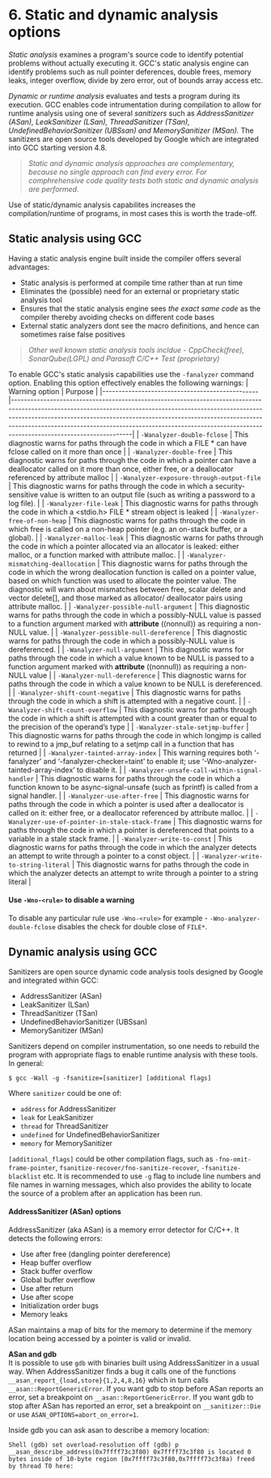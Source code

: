 # 6. Static and dynamic analysis options

*Static analysis* examines a program's source code to identify potential problems without actually executing it. GCC's static analysis engine can identify problems such as null pointer deferences, double frees, memory leaks, integer overflow, divide by zero error, out of bounds array access etc.  

*Dynamic or runtime analysis* evaluates and tests a program during its execution. GCC enables code intrumentation during compilation to allow for runtime analysis using one of several *sanitizers* such as *AddressSanitizer (ASan), LeakSanitizer (LSan), ThreadSanitizer (TSan), UndefinedBehaviorSanitizer (UBSsan) and MemorySanitizer (MSan).* The sanitizers are open source tools developed by Google which are integrated into GCC starting version 4.8.

> *Static and dynamic analysis approaches are complementary, because no single approach can find every error. For comphrehensive code quality tests both static and dynamic analysis are performed.*

Use of static/dynamic analysis capabilites increases the compilation/runtime of programs, in most cases this is worth the trade-off.

## Static analysis using GCC

Having a static analysis engine built inside the compiler offers several advantages:

* Static analysis is performed at compile time rather than at run time
* Eliminates the (possible) need for an external or proprietary static analysis tool
* Ensures that the static analysis engine sees *the exact same code* as the compiler thereby avoiding checks on different code bases
* External static analyzers dont see the macro definitions, and hence can sometimes raise false positives

> *Other well known static analysis tools incldue - CppCheck(free), SonarQube(LGPL) and Parasoft C/C++ Test (proprietary)*

To enable GCC's static analysis capabilities use the ```-fanalyzer``` command option. Enabling this option effectively enables the following warnings:
| Warning option                                 | Purpose                                                                                                                                                                                                                                                                                                                                                     |
|------------------------------------------------|-------------------------------------------------------------------------------------------------------------------------------------------------------------------------------------------------------------------------------------------------------------------------------------------------------------------------------------------------------------|
| ``-Wanalyzer-double-fclose``                       | This diagnostic warns for paths through the code in which a FILE * can have fclose called on it more than once                                                                                                                                                                                                                                              |
| ``-Wanalyzer-double-free``                         | This diagnostic warns for paths through the code in which a pointer can have a deallocator called on it more than once, either free, or a deallocator referenced by attribute malloc                                                                                                                                                                        |
| ``-Wanalyzer-exposure-through-output-file``        | This diagnostic warns for paths through the code in which a security-sensitive value is written to an output file (such as writing a password to a log file).                                                                                                                                                                                               |
| ``-Wanalyzer-file-leak``                           | This diagnostic warns for paths through the code in which a <stdio.h> FILE * stream object is leaked                                                                                                                                                                                                                                                        |
| ``-Wanalyzer-free-of-non-heap``                    | This diagnostic warns for paths through the code in which free is called on a non-heap pointer (e.g. an on-stack buffer, or a global).                                                                                                                                                                                                                      |
| ``-Wanalyzer-malloc-leak``                         | This diagnostic warns for paths through the code in which a pointer allocated via an allocator is leaked: either malloc, or a function marked with attribute malloc.                                                                                                                                                                                        |
| ``-Wanalyzer-mismatching-deallocation``            | This diagnostic warns for paths through the code in which the wrong deallocation function is called on a pointer value, based on which function was used to allocate the pointer value. The diagnostic will warn about mismatches between free, scalar delete and vector delete[], and those marked as allocator/ deallocator pairs using attribute malloc. |
| ``-Wanalyzer-possible-null-argument``              | This diagnostic warns for paths through the code in which a possibly-NULL value is passed to a function argument marked with __attribute__ ((nonnull)) as requiring a non-NULL value.                                                                                                                                                                       |
| ``-Wanalyzer-possible-null-dereference``           | This diagnostic warns for paths through the code in which a possibly-NULL value is dereferenced.                                                                                                                                                                                                                                                            |
| ``-Wanalyzer-null-argument``                       | This diagnostic warns for paths through the code in which a value known to be NULL is passed to a function argument marked with __attribute__ ((nonnull)) as requiring a non-NULL value                                                                                                                                                                     |
| ``-Wanalyzer-null-dereference``                    | This diagnostic warns for paths through the code in which a value known to be NULL is dereferenced.                                                                                                                                                                                                                                                         |
| ``-Wanalyzer-shift-count-negative``                | This diagnostic warns for paths through the code in which a shift is attempted with a negative count.                                                                                                                                                                                                                                                       |
| ``-Wanalyzer-shift-count-overflow``                | This diagnostic warns for paths through the code in which a shift is attempted with a count greater than or equal to the precision of the operand’s type                                                                                                                                                                                                    |
| ``-Wanalyzer-stale-setjmp-buffer``                 | This diagnostic warns for paths through the code in which longjmp is called to rewind to a jmp_buf relating to a setjmp call in a function that has returned                                                                                                                                                                                                |
| ``-Wanalyzer-tainted-array-index``                 | This warning requires both ‘-fanalyzer’ and ‘-fanalyzer-checker=taint’ to enable it; use ‘-Wno-analyzer-tainted-array-index’ to disable it.                                                                                                                                                                                                                 |
| ``-Wanalyzer-unsafe-call-within-signal-handler``   | This diagnostic warns for paths through the code in which a function known to be async-signal-unsafe (such as fprintf) is called from a signal handler.                                                                                                                                                                                                     |
| ``-Wanalyzer-use-after-free``                      | This diagnostic warns for paths through the code in which a pointer is used after a deallocator is called on it: either free, or a deallocator referenced by attribute malloc.                                                                                                                                                                              |
| ``-Wanalyzer-use-of-pointer-in-stale-stack-frame`` | This diagnostic warns for paths through the code in which a pointer is dereferenced that points to a variable in a stale stack frame.                                                                                                                                                                                                                       |
| ``-Wanalyzer-write-to-const``                      | This diagnostic warns for paths through the code in which the analyzer detects an attempt to write through a pointer to a const object.                                                                                                                                                                                                                     |
| ``-Wanalyzer-write-to-string-literal``             | This diagnostic warns for paths through the code in which the analyzer detects an attempt to write through a pointer to a string literal                                                                                                                                                                                                                    |

#### Use ``-Wno-<rule>`` to disable a warning
To disable any particular rule use ``-Wno-<rule>`` for example - ``-Wno-analyzer-double-fclose`` disables the check for double close of ``FILE*``.


## Dynamic analysis using GCC

Sanitizers are open source dynamic code analysis tools designed by Google and integrated within GCC:

* AddressSanitizer (ASan)
* LeakSanitizer (LSan)
* ThreadSanitizer (TSan)
* UndefinedBehaviorSanitizer (UBSsan)
* MemorySanitizer (MSan)

Sanitizers depend on compiler instrumentation, so one needs to rebuild the program with appropriate flags to enable runtime analysis with these tools. In general:

```Shell
$ gcc -Wall -g -fsanitize=[sanitizer] [additional flags]
```

Where ``sanitizer`` could be one of:

* ``address`` for AddressSanitizer
* ``leak`` for LeakSanitizer
* ``thread`` for ThreadSanitizer
* ``undefined`` for UndefinedBehaviorSanitizer
* ``memory`` for MemorySanitizer

``[additional_flags]`` could be other compilation flags, such as ``-fno-omit-frame-pointer``, ``fsanitize-recover/fno-sanitize-recover``, ``-fsanitize-blacklist`` etc. It is recommended to use ``-g`` flag to include line numbers and file names in warning messages, which also provides the ability to locate the source of a problem after an application has been run.

#### AddressSanitizer (ASan) options

AddressSanitizer (aka ASan) is a memory error detector for C/C++. It detects the following errors:
* Use after free (dangling pointer dereference)
* Heap buffer overflow
* Stack buffer overflow
* Global buffer overflow
* Use after return
* Use after scope
* Initialization order bugs
* Memory leaks 

ASan maintains a map of bits for the memory to determine if the memory location being accessed by a pointer is valid or invalid.

**ASan and gdb**  
It is possible to use ``gdb`` with binaries built using AddressSanitizer in a usual way. When AddressSanitizer finds a bug it calls one of the functions ``__asan_report_{load,store}{1,2,4,8,16}`` which in turn calls ``__asan::ReportGenericError``. If you want gdb to stop before ASan reports an error, set a breakpoint on ``__asan::ReportGenericError``. If you want gdb to stop after ASan has reported an error, set a breakpoint on ``__sanitizer::Die`` or use ``ASAN_OPTIONS=abort_on_error=1``.

Inside gdb you can ask asan to describe a memory location:

``Shell
(gdb) set overload-resolution off
(gdb) p __asan_describe_address(0x7ffff73c3f80)
0x7ffff73c3f80 is located 0 bytes inside of 10-byte region [0x7ffff73c3f80,0x7ffff73c3f8a)
freed by thread T0 here: 
``
